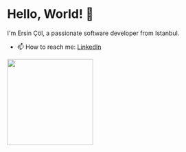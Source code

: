# Hello, World! 👋

I'm Ersin Çöl, a passionate software developer from Istanbul.
- 📫 How to reach me: [LinkedIn](https://www.linkedin.com/in/ersincol/)

<a href="https://github.com/anuraghazra/convoychat">
  <img height=200 align="center" src="https://github-readme-stats.vercel.app/api/top-langs?username=ErsinCol&layout=compact&langs_count=6&card_width=320" />
</a>


